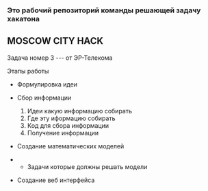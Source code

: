 ### Это рабочий репозиторий команды решающей задачу хакатона 
## MOSCOW CITY HACK

Задача номер 3  --- от ЭР-Телекома

Этапы работы

* Формулировка идеи
* Сбор информации
    1. Идеи какую информацию собирать
    0. Где эту иформацию собирать
    0. Код для сбора информации
    0. Получение информации
    
* Создание математических моделей
* 
    * Задачи которые должны решать модели
    
* Создание веб интерфейса 
